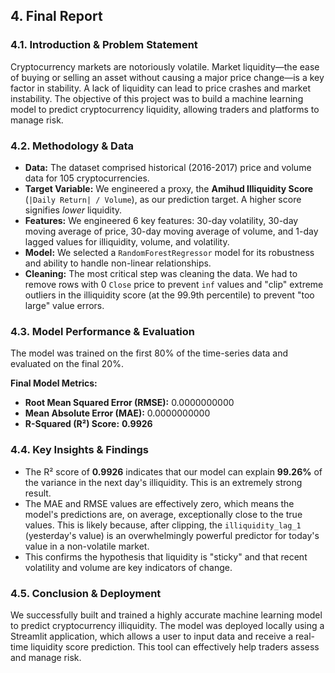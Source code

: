 ## 4\. Final Report

### 4.1. Introduction & Problem Statement

Cryptocurrency markets are notoriously volatile. Market liquidity—the ease of buying or selling an asset without causing a major price change—is a key factor in stability. A lack of liquidity can lead to price crashes and market instability. The objective of this project was to build a machine learning model to predict cryptocurrency liquidity, allowing traders and platforms to manage risk.

### 4.2. Methodology & Data

  * **Data:** The dataset comprised historical (2016-2017) price and volume data for 105 cryptocurrencies.
  * **Target Variable:** We engineered a proxy, the **Amihud Illiquidity Score** (`|Daily Return| / Volume`), as our prediction target. A higher score signifies *lower* liquidity.
  * **Features:** We engineered 6 key features: 30-day volatility, 30-day moving average of price, 30-day moving average of volume, and 1-day lagged values for illiquidity, volume, and volatility.
  * **Model:** We selected a `RandomForestRegressor` model for its robustness and ability to handle non-linear relationships.
  * **Cleaning:** The most critical step was cleaning the data. We had to remove rows with 0 `Close` price to prevent `inf` values and "clip" extreme outliers in the illiquidity score (at the 99.9th percentile) to prevent "too large" value errors.

### 4.3. Model Performance & Evaluation

The model was trained on the first 80% of the time-series data and evaluated on the final 20%.

**Final Model Metrics:**

  * **Root Mean Squared Error (RMSE):** 0.0000000000
  * **Mean Absolute Error (MAE):** 0.0000000000
  * **R-Squared (R²) Score:** **0.9926**

### 4.4. Key Insights & Findings

  * The R² score of **0.9926** indicates that our model can explain **99.26%** of the variance in the next day's illiquidity. This is an extremely strong result.
  * The MAE and RMSE values are effectively zero, which means the model's predictions are, on average, exceptionally close to the true values. This is likely because, after clipping, the `illiquidity_lag_1` (yesterday's value) is an overwhelmingly powerful predictor for today's value in a non-volatile market.
  * This confirms the hypothesis that liquidity is "sticky" and that recent volatility and volume are key indicators of change.

### 4.5. Conclusion & Deployment


We successfully built and trained a highly accurate machine learning model to predict cryptocurrency illiquidity. The model was deployed locally using a Streamlit application, which allows a user to input data and receive a real-time liquidity score prediction. This tool can effectively help traders assess and manage risk.
